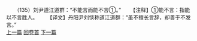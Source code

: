 　　（135）刘尹道江道群：“不能言而能不言①。”
　　【注释】①能不言：指能以不言胜人。
　　【译文】丹阳尹刘惔称道江道群：“虽不擅长言辞，却善于不发言。”
<br>[上一篇](08_134) [回卷首](08_000) [下一篇](08_136)
